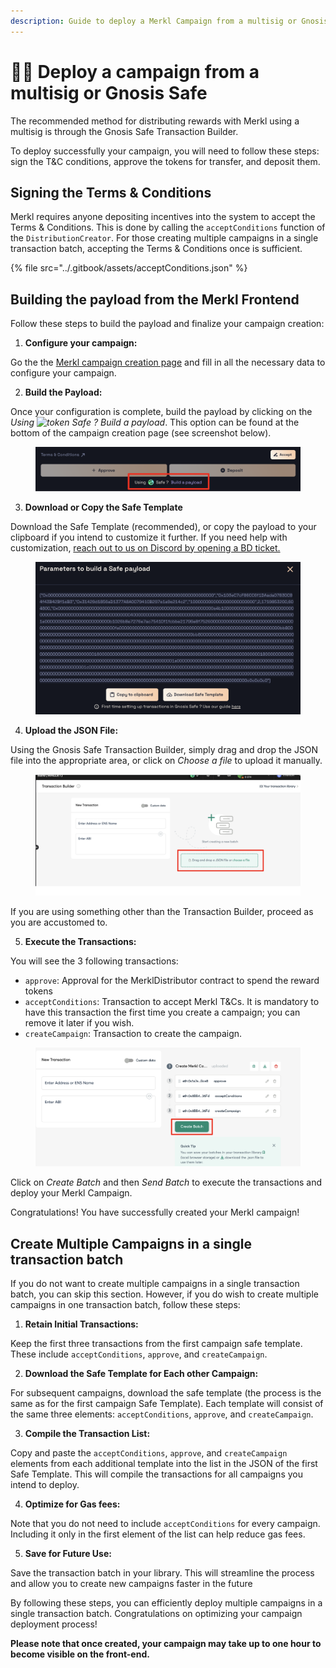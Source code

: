 ```yaml
---
description: Guide to deploy a Merkl Campaign from a multisig or Gnosis Safe
---
```


# 🧑‍🔬 Deploy a campaign from a multisig or Gnosis Safe

The recommended method for distributing rewards with Merkl using a multisig is through the Gnosis Safe Transaction Builder.

To deploy successfully your campaign, you will need to follow these steps: sign the T\&C conditions, approve the tokens for transfer, and deposit them.

## Signing the Terms & Conditions

Merkl requires anyone depositing incentives into the system to accept the Terms & Conditions. This is done by calling the `acceptConditions` function of the `DistributionCreator`. For those creating multiple campaigns in a single transaction batch, accepting the Terms & Conditions once is sufficient.

{% file src="../.gitbook/assets/acceptConditions.json" %}

## Building the payload from the Merkl Frontend

Follow these steps to build the payload and finalize your campaign creation:

1. **Configure your campaign:**

Go the the [Merkl campaign creation page](https://app.merkl.xyz/create) and fill in all the necessary data to configure your campaign.

2. **Build the Payload:**

Once your configuration is complete, build the payload by clicking on the _Using <img src="https://raw.githubusercontent.com/AngleProtocol/angle-token-list/main/src/assets/tokens/SAFE.svg" alt="token" data-size="line"> Safe ? Build a payload_. This option can be found at the bottom of the campaign creation page (see screenshot below).

<figure><img src="../.gitbook/assets/Build-the-payload.png" alt=""><figcaption></figcaption></figure>

3. **Download or Copy the Safe Template**

Download the Safe Template (recommended), or copy the payload to your clipboard if you intend to customize it further. If you need help with customization, [reach out to us on Discord by opening a BD ticket. ](https://discord.com/channels/1209830388726243369/1210212731047776357)

<figure><img src="../.gitbook/assets/download-copy-safe-template.png" alt=""><figcaption></figcaption></figure>

4. **Upload the JSON File:**

Using the Gnosis Safe Transaction Builder, simply drag and drop the JSON file into the appropriate area, or click on _Choose a file_ to upload it manually.

<figure><img src="../.gitbook/assets/upload-json-file.png" alt=""><figcaption></figcaption></figure>

If you are using something other than the Transaction Builder, proceed as you are accustomed to.

5. **Execute the Transactions:**

You will see the 3 following transactions:

- `approve`: Approval for the MerklDistributor contract to spend the reward tokens
- `acceptConditions`: Transaction to accept Merkl T\&Cs. It is mandatory to have this transaction the first time you create a campaign; you can remove it later if you wish.
- `createCampaign`: Transaction to create the campaign.

<figure><img src="../.gitbook/assets/safe-wallet-approve+accept+create.png" alt=""><figcaption></figcaption></figure>

Click on _Create Batch_ and then _Send Batch_ to execute the transactions and deploy your Merkl Campaign.

Congratulations! You have successfully created your Merkl campaign!

## Create Multiple Campaigns in a single transaction batch

If you do not want to create multiple campaigns in a single transaction batch, you can skip this section. However, if you do wish to create multiple campaigns in one transaction batch, follow these steps:

1. **Retain Initial Transactions:**

Keep the first three transactions from the first campaign safe template. These include `acceptConditions`, `approve`, and `createCampaign`.

2. **Download the Safe Template for Each other Campaign:**

For subsequent campaigns, download the safe template (the process is the same as for the first campaign Safe Template). Each template will consist of the same three elements: `acceptConditions`, `approve`, and `createCampaign`.

3. **Compile the Transaction List:**

Copy and paste the `acceptConditions`, `approve`, and `createCampaign` elements from each additional template into the list in the JSON of the first Safe Template. This will compile the transactions for all campaigns you intend to deploy.

4. **Optimize for Gas fees:**

Note that you do not need to include `acceptConditions` for every campaign. Including it only in the first element of the list can help reduce gas fees.

5. **Save for Future Use:**

Save the transaction batch in your library. This will streamline the process and allow you to create new campaigns faster in the future

By following these steps, you can efficiently deploy multiple campaigns in a single transaction batch. Congratulations on optimizing your campaign deployment process!

**Please note that once created, your campaign may take up to one hour to become visible on the front-end.**
